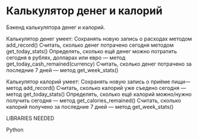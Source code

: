 # Калькулятор денег и калорий

Бэкенд калькулятора денег и калорий.

Калькулятор денег умеет:
Сохранять новую запись о расходах методом add_record()
Считать, сколько денег потрачено сегодня методом get_today_stats()
Определять, сколько ещё денег можно потратить сегодня в рублях, долларах или евро — метод get_today_cash_remained(currency)
Считать, сколько денег потрачено за последние 7 дней — метод get_week_stats()

Калькулятор калорий  умеет:
Сохранять новую запись о приёме пищи— метод add_record()
Считать, сколько калорий уже съедено сегодня — метод get_today_stats()
Определять, сколько ещё калорий можно/нужно получить сегодня — метод get_calories_remained()
Считать, сколько калорий получено за последние 7 дней — метод get_week_stats()

LIBRARIES NEEDED

Python
